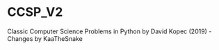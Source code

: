 # CCSP_V2
Classic Computer Science Problems in Python by David Kopec (2019) - Changes by KaaTheSnake
